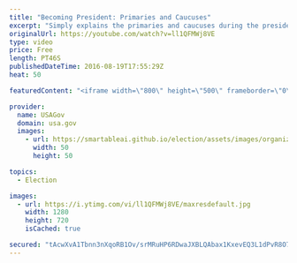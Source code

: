 ```yaml
---
title: "Becoming President: Primaries and Caucuses"
excerpt: "Simply explains the primaries and caucuses during the presidential election."
originalUrl: https://youtube.com/watch?v=ll1QFMWj8VE
type: video
price: Free
length: PT46S
publishedDateTime: 2016-08-19T17:55:29Z
heat: 50

featuredContent: "<iframe width=\"800\" height=\"500\" frameborder=\"0\" src=\"https://www.youtube.com/embed/ll1QFMWj8VE\" allow=\"accelerometer; autoplay; encrypted-media; gyroscope; picture-in-picture\" allowfullscreen></iframe>"

provider:
  name: USAGov
  domain: usa.gov
  images:
    - url: https://smartableai.github.io/election/assets/images/organizations/usa.gov-50x50.jpg
      width: 50
      height: 50

topics:
  - Election

images:
  - url: https://i.ytimg.com/vi/ll1QFMWj8VE/maxresdefault.jpg
    width: 1280
    height: 720
    isCached: true

secured: "tAcwXvA1Tbnn3nXqoRB1Ov/srMRuHP6RDwaJXBLQAbax1KxevEQ3L1dPvR8O7GHWOGwDunGpPypj24DItVhSN0j9GUApBW/5VR1+DAt8t72HTm0jEvXKCZCV5Mn5PPZqYkJ/NZoQNW2+dyoHPPFCQpmtBLjaXJjlxtIWy0YocbaAX9qYo1WPvU7XEjI7EiTHCrt9vj0PQRIOzyGXk9FNuFPdiUmtAQ9/pDtX6CieOYNo9AtJb0tQ4ADNNXk6azOutfNmsQ5PqVzmXaZT/7VtLdWaJEXujP+x5e4vmTd2KogITq/ZtTWRtEfnC5Zw0ic+IQ7BAGqwIvwS4nkUKsg/VGZSrzSZW0h2/zcEqjSpDgzXX62fARDDU3E0QvyvS7SQQBPuZimQICEKhULuhzZriqa3J6RVIW0v0yBun9GDFeE=;N1bYa1Rv6Iy+xEuOZN1VBg=="
---
```


